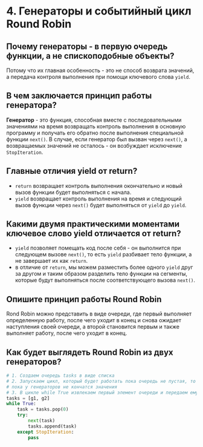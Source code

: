 
# 4. Генераторы и событийный цикл Round Robin

## Почему генераторы - в первую очередь функции, а не спископодобные объекты?

Потому что их главная особенность - это не способ возврата значений, а передача контроля выполнения при помощи ключевого слова `yield`.

## В чем заключается принцип работы генератора?

**Генератор** - это функция, способная вместе с последовательными значениями на время возвращать контроль выполнения в основную программу и получать его обратно после выполнения специальной функции `next()`. В случае, если генератор был вызван через `next()`, а возвращаемых значений не осталось - он возбуждает исключение `StopIteration`.

## Главные отличия yield от return?

- `return` возвращает контроль выполнения окончательно и новый вызов функции будет выполняться с начала.
- `yield` возвращает контроль выполнения на время и следующий вызов функции через `next()` будет выполняться от `yield` до `yield`.

## Какими двумя практическими моментами ключевое слово yield отличается от return?

- `yield` позволяет помещать код после себя - он выполнится при следующем вызове `next()`, то есть `yield` разбивает тело функции, а не завершает их как `return`.
- в отличие от `return`, мы можем разместить более одного `yield` друг за другом и таким образом разделить тело функции на сегменты, которые будут выполняться после соответствующего вызова `next()`.

## Опишите принцип работы Round Robin

Rond Robin можно представить в виде очереди, где первый выполняет определенную работу, после чего уходит в конец и снова ожидает наступления своей очереди, а второй становится первым и также выполняет работу, после чего уходит в конец.

## Как будет выглядеть Round Robin из двух генераторов?

```python
# 1. Создаем очередь tasks в виде списка
# 2. Запускаем цикл, который будет работать пока очередь не пустая, то есть
# пока у генераторов не кончатся значения
# 3. В цикле while True извлекаем первый элемент очереди и передаем ему контроль для выполнения своей задачи, а потом возвращаем в конец списка. Если задачи (возвращаемые значения) кончились - пропускаем и вынимаем следующий за ним элемент.
tasks = [g1, g2]
while True:
	task = tasks.pop(0)
	try:
		next(task)
		tasks.append(task)
	except StopIteration:
		pass

```